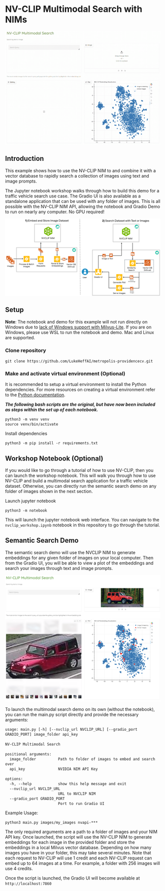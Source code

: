 # NV-CLIP Multimodal Search with NIMs

![semantic search demo](readme_assets/semantic_search.gif)

## Introduction

This example shows how to use the NV-CLIP NIM to and combine it with a vector database to rapidly search a collection of images using text and image prompts. 

The Jupyter notebook workshop walks through how to build this demo for a traffic vehicle search use case. The Gradio UI is also available as a standalone application that can be used with any folder of images. This is all possible with the NV-CLIP NIM API, allowing the notebook and Gradio Demo to run on nearly any computer. No GPU required!

![semantic search diagram](readme_assets/semantic_search_diagram.png)

## Setup

**Note**: The notebook and demo for this example will not run directly on Windows due to [lack of Windows support with Milvus-Lite](https://github.com/milvus-io/milvus/issues/34854). If you are on Windows, please use WSL to run the notebook and demo. Mac and Linux are supported. 

### Clone repository
```
git clone https://github.com/LukeHeffAI/metropolis-providencecv.git
```

### Make and activate virtual environment (Optional)

It is recommended to setup a virtual environment to install the Python dependencies. For more resources on creating a virtual environment refer to the [Python documentation](https://docs.python.org/3/tutorial/venv.html).

***The following bash scripts are the original, but have now been included as steps within the set up of each notebook.***

```
python3 -m venv venv 
source venv/bin/activate
```

Install dependencies
```
python3 -m pip install -r requirements.txt
```

## Workshop Notebook (Optional) 

If you would like to go through a tutorial of how to use NV-CLIP, then you can launch the workshop notebook. This will walk you through how to use NV-CLIP and build a multimodal search application for a traffic vehicle dataset. Otherwise, you can directly run the semantic search demo on any folder of images shown in the next section. 

Launch jupyter notebook
```
python3 -m notebook 
```

This will launch the jupyter notebook web interface. You can navigate to the ```nvclip_workshop.ipynb``` notebook in this repository to go through the tutorial. 

## Semantic Search Demo
The semantic search demo will use the NVCLIP NIM to generate embeddings for any given folder of images on your local computer. Then from the Gradio UI, you will be able to view a plot of the embeddings and search your images through text and image prompts. 


![Semantic Search UI](readme_assets/semantic_search_still.png)


To launch the multimodal search demo on its own (without the notebook), you can run the main.py script directly and provide the necessary arguments: 

```
usage: main.py [-h] [--nvclip_url NVCLIP_URL] [--gradio_port GRADIO_PORT] image_folder api_key

NV-CLIP Multimodal Search

positional arguments:
  image_folder          Path to folder of images to embed and search over
  api_key               NVIDIA NIM API Key

options:
  -h, --help            show this help message and exit
  --nvclip_url NVCLIP_URL
                        URL to NVCLIP NIM
  --gradio_port GRADIO_PORT
                        Port to run Gradio UI
```

Example Usage:

```
python3 main.py images/my_images nvapi-***
```

The only required arguments are a path to a folder of images and your NIM API key. Once launched, the script will use the NV-CLIP NIM to generate embeddings for each image in the provided folder and store the embeddings in a local Milvus vector database. Depending on how many images you have in your folder, this may take several minutes. Note that each request to NV-CLIP will use 1 credit and each NV-CLIP request can embed up to 64 images at a time. For example, a folder with 256 images will use 4 credits.

Once the script is launched, the Gradio UI will become available at ```http://localhost:7860```


